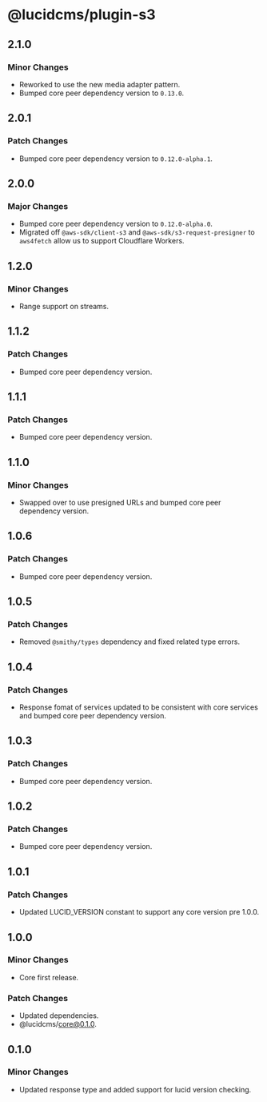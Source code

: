 # @lucidcms/plugin-s3

## 2.1.0

### Minor Changes

- Reworked to use the new media adapter pattern.
- Bumped core peer dependency version to `0.13.0`.

## 2.0.1

### Patch Changes

- Bumped core peer dependency version to `0.12.0-alpha.1`.

## 2.0.0

### Major Changes

- Bumped core peer dependency version to `0.12.0-alpha.0`.
- Migrated off `@aws-sdk/client-s3` and `@aws-sdk/s3-request-presigner` to `aws4fetch` allow us to support Cloudflare Workers.

## 1.2.0

### Minor Changes

- Range support on streams.

## 1.1.2

### Patch Changes

- Bumped core peer dependency version.

## 1.1.1

### Patch Changes

- Bumped core peer dependency version.

## 1.1.0

### Minor Changes

- Swapped over to use presigned URLs and bumped core peer dependency version.

## 1.0.6

### Patch Changes

- Bumped core peer dependency version.

## 1.0.5

### Patch Changes

- Removed `@smithy/types` dependency and fixed related type errors.

## 1.0.4

### Patch Changes

- Response fomat of services updated to be consistent with core services and bumped core peer dependency version.

## 1.0.3

### Patch Changes

- Bumped core peer dependency version.

## 1.0.2

### Patch Changes

- Bumped core peer dependency version.

## 1.0.1

### Patch Changes

- Updated LUCID_VERSION constant to support any core version pre 1.0.0.

## 1.0.0

### Minor Changes

- Core first release.

### Patch Changes

- Updated dependencies.
- @lucidcms/core@0.1.0.

## 0.1.0

### Minor Changes

- Updated response type and added support for lucid version checking.
